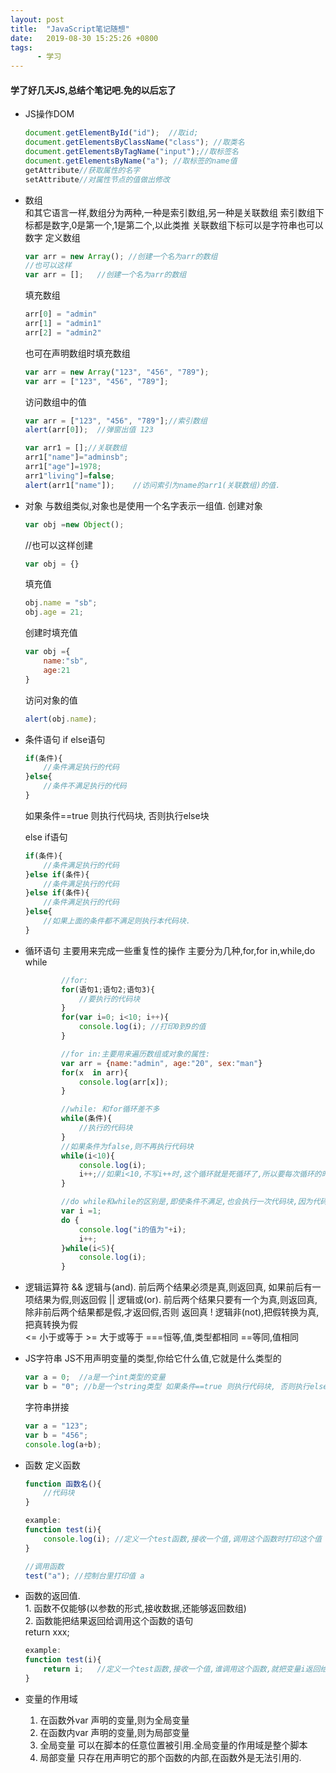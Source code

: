 ```yaml
---
layout: post
title:  "JavaScript笔记随想"
date:   2019-08-30 15:25:26 +0800
tags:
      - 学习
---
```


#### 学了好几天JS,总结个笔记吧.免的以后忘了

* JS操作DOM
	```javascript
	document.getElementById("id");	//取id;
	document.getElementsByClassName("class"); //取类名
	document.getElementsByTagName("input");//取标签名
	document.getElementsByName("a"); //取标签的name值
	getAttribute//获取属性的名字
	setAttribute//对属性节点的值做出修改
	```


* 数组  
	和其它语言一样,数组分为两种,一种是索引数组,另一种是关联数组
	索引数组下标都是数字,0是第一个,1是第二个,以此类推
	关联数组下标可以是字符串也可以数字
	定义数组

	```javascript
	var arr = new Array(); //创建一个名为arr的数组
	//也可以这样
    var arr = [];	//创建一个名为arr的数组
	```

	填充数组
	```javascript
    arr[0] = "admin"
    arr[1] = "admin1"
    arr[2] = "admin2"
	```
	也可在声明数组时填充数组
	```javascript
	var arr = new Array("123", "456", "789");
	var arr = ["123", "456", "789"];
	
	```
	访问数组中的值
	```javascript
	var arr = ["123", "456", "789"];//索引数组
	alert(arr[0]);	//弹窗出值 123
	```
	
	```javascript
	var arr1 = [];//关联数组
	arr1["name"]="adminsb";
	arr1["age"]=1978;
	arr1"living"]=false;
	alert(arr1["name"]);	//访问索引为name的arr1(关联数组)的值.
	```
	
* 对象
	与数组类似,对象也是使用一个名字表示一组值.
	创建对象
	```javascript
    var obj =new Object(); 
  ```

	//也可以这样创建
	```javascript
    var obj = {} 
	```
	填充值
	```javascript
	obj.name = "sb";
	obj.age = 21;
	```
	
	创建时填充值
	```javascript
	var obj ={
		name:"sb",
		age:21
	}
	```
	访问对象的值
	```javascript
	alert(obj.name);
	```
	
* 条件语句
	if else语句
	```javascript
	if(条件){
		//条件满足执行的代码
	}else{
		//条件不满足执行的代码
	}
	```
	 如果条件==true 则执行代码块, 否则执行else块
	
	else if语句
	```javascript
	if(条件){
		//条件满足执行的代码
	}else if(条件){
		//条件满足执行的代码
	}else if(条件){
		//条件满足执行的代码
	}else{
		//如果上面的条件都不满足则执行本代码块.
	}
	```
	
* 循环语句
  		主要用来完成一些重复性的操作
    		主要分为几种,for,for in,while,do while
	```javascript
			//for:
    		for(语句1;语句2;语句3){
    			//要执行的代码块
    		}
    		for(var i=0; i<10; i++){
    			console.log(i);	//打印0到9的值
    		}
    ```
    
	```javascript
    		//for in:主要用来遍历数组或对象的属性:
    		var arr = {name:"admin", age:"20", sex:"man"}
    		for(x  in arr){
    			console.log(arr[x]);
    		}
    ```
    
    ```javascript
    		//while: 和for循环差不多
    		while(条件){
    			//执行的代码块
    		}
    		//如果条件为false,则不再执行代码块
    		while(i<10){
    			console.log(i);
    			i++;//如果i<10,不写i++时,这个循环就是死循环了,所以要每次循环的时候都把i的值自增1
    		}
    ```
    ```javascript
    		//do while和while的区别是,即使条件不满足,也会执行一次代码块,因为代码块是在条件语句判断前执行
    		var i =1;
    		do {
    			console.log("i的值为"+i);
    			i++;
    		}while(i<5){
    			console.log(i);
    		}
    ```
* 逻辑运算符
		&& 逻辑与(and). 前后两个结果必须是真,则返回真, 如果前后有一项结果为假,则返回假
		|| 逻辑或(or).	前后两个结果只要有一个为真,则返回真, 除非前后两个结果都是假,才返回假,否则	    返回真
		! 逻辑非(not),把假转换为真,把真转换为假  
		<= 小于或等于
		>= 大于或等于
		===恒等,值,类型都相同
		==等同,值相同
	
* JS字符串
	JS不用声明变量的类型,你给它什么值,它就是什么类型的
	 ```javascript
	var a = 0;	//a是一个int类型的变量
	var b = "0"; //b是一个string类型 如果条件==true 则执行代码块, 否则执行else块的变量
	 ```
	
	字符串拼接
	 ```javascript
	var a = "123";
	var b = "456";
	console.log(a+b);
	 ```
	
* 函数
	定义函数
	```javascript
	function 函数名(){
		//代码块
	}
	
	example:
	function test(i){
		console.log(i);	//定义一个test函数,接收一个值,调用这个函数时打印这个值
	}
	```
	```javascript
	//调用函数
	test("a"); //控制台里打印值 a
	```
* 函数的返回值.  
		1. 函数不仅能够(以参数的形式,接收数据,还能够返回数组)  
		2. 函数能把结果返回给调用这个函数的语句  
		return xxx;
	```javascript
	example:
	function test(i){
		return i;	//定义一个test函数,接收一个值,谁调用这个函数,就把变量i返回给那个函数
	}
	```

* 变量的作用域
	1. 在函数外var 声明的变量,则为全局变量
	2. 在函数内var 声明的变量,则为局部变量
	3. 全局变量 可以在脚本的任意位置被引用.全局变量的作用域是整个脚本
	4. 局部变量 只存在用声明它的那个函数的内部,在函数外是无法引用的.
```

```